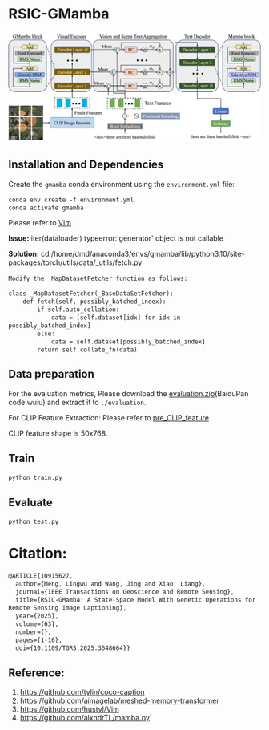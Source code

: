 # RSIC-GMamba

<p align="center">
  <img src="images/RSIC-GMamba.png" alt="RSIC-GMamba" width="800"/>
</p>

## Installation and Dependencies
Create the `gmamba` conda environment using the `environment.yml` file:
```
conda env create -f environment.yml
conda activate gmamba
```

Please refer to [Vim](https://github.com/hustvl/Vim)

**Issue:** iter(dataloader) typeerror:'generator' object is not callable

**Solution:** 
cd /home/dmd/anaconda3/envs/gmamba/lib/python3.10/site-packages/torch/utils/data/_utils/fetch.py

`Modify the _MapDatasetFetcher function as follows:`
```
class _MapDatasetFetcher(_BaseDataSetFetcher):
    def fetch(self, possibly_batched_index):
        if self.auto_collation:
            data = [self.dataset[idx] for idx in possibly_batched_index]
        else:
            data = self.dataset[possibly_batched_index]
        return self.collate_fn(data)
 ```       
        


## Data preparation
For the evaluation metrics, Please download the [evaluation.zip](https://pan.baidu.com/s/13ZfH-CMYbW3RsW0-RX7KKQ)(BaiduPan code:wuiu) and extract it to `./evaluation`.


For CLIP Feature Extraction:  Please refer to [pre_CLIP_feature](https://github.com/One-paper-luck/MG-Transformer/blob/main/feature_pro/pre_CLIP_feature.py) 

CLIP feature shape is 50x768.

## Train
```
python train.py
```

## Evaluate
```
python test.py
```


# Citation:
```
@ARTICLE{10915627,
  author={Meng, Lingwu and Wang, Jing and Xiao, Liang},
  journal={IEEE Transactions on Geoscience and Remote Sensing}, 
  title={RSIC-GMamba: A State-Space Model With Genetic Operations for Remote Sensing Image Captioning}, 
  year={2025},
  volume={63},
  number={},
  pages={1-16},
  doi={10.1109/TGRS.2025.3548664}}
```



## Reference:
1. https://github.com/tylin/coco-caption
2. https://github.com/aimagelab/meshed-memory-transformer
3. https://github.com/hustvl/Vim
4. https://github.com/alxndrTL/mamba.py
